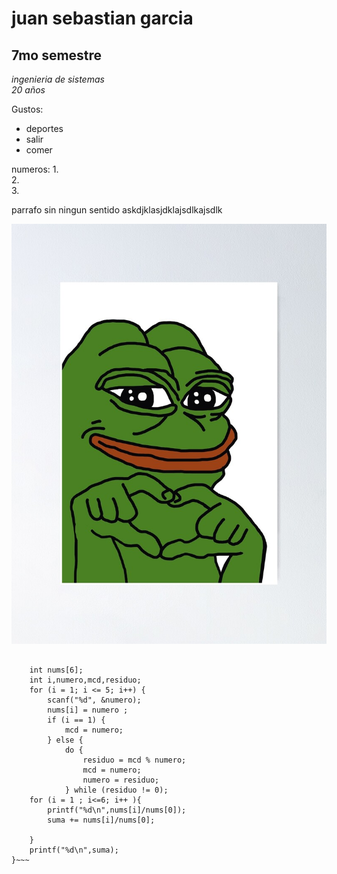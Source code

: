 # juan sebastian garcia 
## 7mo semestre 

*ingenieria de sistemas*  
_20 años_

Gustos: 
* deportes
* salir 
* comer  

numeros: 
1.  
2.  
3.     

parrafo sin ningun sentido askdjklasjdklajsdlkajsdlk

![images](ppp.jpg)  
~~~main(){

	int nums[6];
    int i,numero,mcd,residuo;
    for (i = 1; i <= 5; i++) {
        scanf("%d", &numero);
        nums[i] = numero ;
        if (i == 1) {
            mcd = numero;
        } else {
	        do {
	            residuo = mcd % numero;
	            mcd = numero;
	            numero = residuo;
            } while (residuo != 0);
	for (i = 1 ; i<=6; i++ ){
	    printf("%d\n",nums[i]/nums[0]);
	    suma += nums[i]/nums[0]; 
	    
	}
    printf("%d\n",suma);
}~~~




